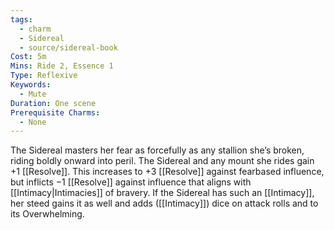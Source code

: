 ```yaml
---
tags:
  - charm
  - Sidereal
  - source/sidereal-book
Cost: 5m
Mins: Ride 2, Essence 1
Type: Reflexive
Keywords:
  - Mute
Duration: One scene
Prerequisite Charms:
  - None
---
```

The Sidereal masters her fear as forcefully as any stallion she’s broken, riding boldly onward into peril. The Sidereal and any mount she rides gain +1 [[Resolve]]. This increases to +3 [[Resolve]] against fearbased influence, but inflicts −1 [[Resolve]] against influence that aligns with [[Intimacy|Intimacies]] of bravery. If the Sidereal has such an [[Intimacy]], her steed gains it as well and adds ([[Intimacy]]) dice on attack rolls and to its Overwhelming.